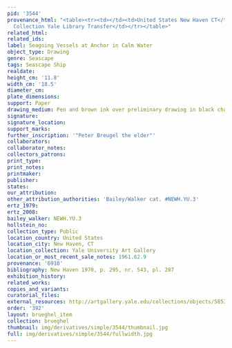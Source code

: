 ```yaml
---
pid: '3544'
provenance_html: "<table><tr><td></td><td>United States New Haven CT</td><td>Egmont
  Collection Yale Library Transfer</td></tr></table>"
related_html:
related_ids:
label: Seagoing Vessels at Anchor in Calm Water
object_type: Drawing
genre: Seascape
tags: Seascape Ship
realdate:
height_cm: '11.8'
width_cm: '18.5'
diameter_cm:
plate_dimensions:
support: Paper
drawing_medium: Pen and brown ink over preliminary drawing in black chalk or graphite
signature:
signature_location:
support_marks:
further_inscription: '"Peter Breugel the elder"'
collaborators:
collaborator_notes:
collectors_patrons:
print_type:
print_notes:
printmaker:
publisher:
states:
our_attribution:
other_attribution_authorities: 'Bailey/Walker cat. #NEWH.YU.3'
ertz_1979:
ertz_2008:
bailey_walker: NEWH.YU.3
hollstein_no:
collection_type: Public
location_country: United States
location_city: New Haven, CT
location_collection: Yale University Art Gallery
location_or_most_recent_sale_notes: 1961.62.9
provenance: '6910'
bibliography: New Haven 1970, p. 295, nr. 543, pl. 287
exhibition_history:
related_works:
copies_and_variants:
curatorial_files:
external_resources: http://artgallery.yale.edu/collections/objects/58530
order: '392'
layout: brueghel_item
collection: brueghel
thumbnail: img/derivatives/simple/3544/thumbnail.jpg
full: img/derivatives/simple/3544/fullwidth.jpg
---
```


